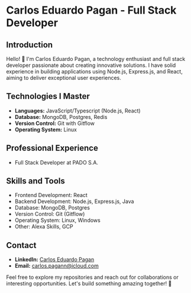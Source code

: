 # Carlos Eduardo Pagan - Full Stack Developer

## Introduction
Hello! 👋 I'm Carlos Eduardo Pagan, a technology enthusiast and full stack developer passionate about creating innovative solutions. I have solid experience in building applications using Node.js, Express.js, and React, aiming to deliver exceptional user experiences.

## Technologies I Master
- **Languages:** JavaScript/Typescript (Node.js, React)
- **Database:** MongoDB, Postgres, Redis
- **Version Control:** Git with Gitflow
- **Operating System:** Linux

## Professional Experience
- Full Stack Developer at PADO S.A.

## Skills and Tools
- Frontend Development: React
- Backend Development: Node.js, Express.js, Java
- Database: MongoDB, Postgres
- Version Control: Git (Gitflow)
- Operating System: Linux, Windows
- Other: Alexa Skills, GCP

## Contact
- **LinkedIn:** [Carlos Eduardo Pagan](https://www.linkedin.com/in/carlos-eduardo-pagan-88511214b/)
- **Email:** carlos.pagann@icloud.com

Feel free to explore my repositories and reach out for collaborations or interesting opportunities. Let's build something amazing together! 🚀
